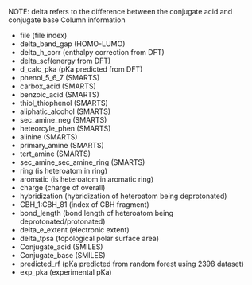 NOTE: delta refers to the difference between the conjugate acid and conjugate base
Column information
- file (file index)
- delta_band_gap (HOMO-LUMO)
- delta_h_corr (enthalpy correction from DFT)
- delta_scf(energy from DFT)
- d_calc_pka (pKa predicted from DFT)
- phenol_5_6_7 (SMARTS)
- carbox_acid (SMARTS)
- benzoic_acid (SMARTS)
- thiol_thiophenol (SMARTS)
- aliphatic_alcohol	(SMARTS)
- sec_amine_neg (SMARTS)
- heteorcyle_phen	(SMARTS)
- alinine (SMARTS)
- primary_amine (SMARTS)
- tert_amine (SMARTS)
- sec_amine_sec_amine_ring (SMARTS)
- ring (is heteroatom in ring)
- aromatic (is heteroatom in aromatic ring)
- charge (charge of overall)
- hybridization (hybridization of heteroatom being deprotonated)
- CBH_1:CBH_81 (index of CBH fragment)
- bond_length (bond length of heteroatom being deprotonated/protonated)
- delta_e_extent (electronic extent)
- delta_tpsa (topological polar surface area)
- Conjugate_acid (SMILES)
- Conjugate_base (SMILES)
- predicted_rf (pKa predicted from random forest using 2398 dataset)
- exp_pka (experimental pKa)
